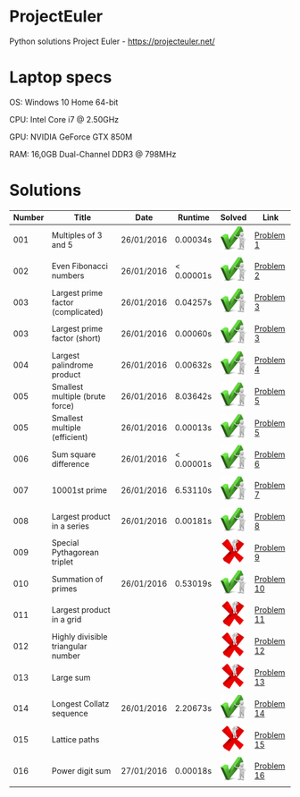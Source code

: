 # ProjectEuler
Python solutions Project Euler - https://projecteuler.net/

# Laptop specs
OS:  Windows 10 Home 64-bit

CPU: Intel Core i7 @ 2.50GHz

GPU: NVIDIA GeForce GTX 850M

RAM: 16,0GB Dual-Channel DDR3 @ 798MHz

# Solutions
| Number | Title                                             | Date       | Runtime  | Solved                        | Link                                              |
|--------|---------------------------------------------------|------------|----------|-------------------------------|---------------------------------------------------|
| 001    | Multiples of 3 and 5                              | 26/01/2016 |0.00034s  |![problem solved][solved]      |[Problem 1](https://projecteuler.net/problem=1)    |
| 002    | Even Fibonacci numbers                            | 26/01/2016 |< 0.00001s|![problem solved][solved]      |[Problem 2](https://projecteuler.net/problem=2)    |
| 003    | Largest prime factor (complicated)                | 26/01/2016 |0.04257s  |![problem solved][solved]      |[Problem 3](https://projecteuler.net/problem=3)    |
| 003    | Largest prime factor (short)                      | 26/01/2016 |0.00060s  |![problem solved][solved]      |[Problem 3](https://projecteuler.net/problem=3)    |
| 004    | Largest palindrome product                        | 26/01/2016 |0.00632s  |![problem solved][solved]      |[Problem 4](https://projecteuler.net/problem=4)    |
| 005    | Smallest multiple (brute force)                   | 26/01/2016 |8.03642s  |![problem solved][solved]      |[Problem 5](https://projecteuler.net/problem=5)    |
| 005    | Smallest multiple (efficient)                     | 26/01/2016 |0.00013s  |![problem solved][solved]      |[Problem 5](https://projecteuler.net/problem=5)    |
| 006    | Sum square difference                             | 26/01/2016 |< 0.00001s|![problem solved][solved]      |[Problem 6](https://projecteuler.net/problem=6)    |
| 007    | 10001st prime                                     | 26/01/2016 |6.53110s  |![problem solved][solved]      |[Problem 7](https://projecteuler.net/problem=7)    |
| 008    | Largest product in a series                       | 26/01/2016 |0.00181s  |![problem solved][solved]      |[Problem 8](https://projecteuler.net/problem=8)    |
| 009    | Special Pythagorean triplet                       |            |          |![problem not solved][unsolved]|[Problem 9](https://projecteuler.net/problem=9)    |
| 010    | Summation of primes                               | 26/01/2016 |0.53019s  |![problem solved][solved]      |[Problem 10](https://projecteuler.net/problem=10)  |
| 011    | Largest product in a grid                         |            |          |![problem not solved][unsolved]|[Problem 11](https://projecteuler.net/problem=11)  |
| 012    | Highly divisible triangular number                |            |          |![problem not solved][unsolved]|[Problem 12](https://projecteuler.net/problem=12)  |
| 013    | Large sum                                         |            |          |![problem not solved][unsolved]|[Problem 13](https://projecteuler.net/problem=13)  |
| 014    | Longest Collatz sequence                          | 26/01/2016 |2.20673s  |![problem solved][solved]      |[Problem 14](https://projecteuler.net/problem=14)  |
| 015    | Lattice paths                                     |            |          |![problem not solved][unsolved]|[Problem 15](https://projecteuler.net/problem=15)  |
| 016    | Power digit sum                                   | 27/01/2016 |0.00018s  |![problem solved][solved]      |[Problem 16](https://projecteuler.net/problem=16)  |

[solved]: https://raw.githubusercontent.com/MathiasSpanhove/ProjectEuler/master/img/solved.png "problem solved"
[unsolved]: https://raw.githubusercontent.com/MathiasSpanhove/ProjectEuler/master/img/unsolved.png "problem not solved"
